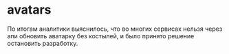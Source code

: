 # avatars

По итогам аналитики выяснилось, что во многих сервисах нельзя через апи обновить аватарку без костылей, и было принято решение остановить разработку.
